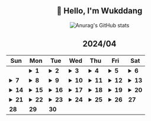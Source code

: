 <div align="center">

## 🙌 Hello, I'm Wukddang

![Anurag's GitHub stats](https://github-readme-stats.vercel.app/api?username=wukdddang&show_icons=true&theme=radical)


<!--CALENDAR-START-->
## 2024/04

| Sun | Mon | Tue | Wed | Thu | Fri | Sat |
| --- | --- | --- | --- | --- | --- | --- |
|     | <details><summary>**1**</summary>React: 딥다이브 p.322-327 / 패캠 MFA: 53강</details> | <details><summary>**2**</summary>React: 딥다이브 p.328-333 / 패캠 MFA: 54-61강</details> | <details><summary>**3**</summary>React: 딥다이브 p.334-339 / 패캠 MFA: 62강</details> | <details><summary>**4**</summary>React: 딥다이브 p.340-345 / 패캠 MFA: 63-65강 / 패캠 블록체인: 1강</details> | <details><summary>**5**</summary>React: 딥다이브 p.346-350</details> | <details><summary>**6**</summary>React: 딥다이브 p.351-356</details> |
| <details><summary>**7**</summary>React: 딥다이브 p.357-362 / 패캠 프론트 최적화: 1-2강 / 패캠 블록체인: 2강</details> | <details><summary>**8**</summary>React: 딥다이브 p.363-368 / 패캠 프론트 최적화: 3-5강 / 패캠 블록체인: 3강</details> | <details><summary>**9**</summary>React: 딥다이브 p.369-374 / 패캠 블록체인: 4강</details> | <details><summary>**10**</summary>React: 딥다이브 p.375-378 / 패캠 블록체인: 5-6강 / 패캠 프론트 최적화: 6-7강</details> | <details><summary>**11**</summary>React: 딥다이브 p.379-382 / 패캠 블록체인: 7강 / 패캠 프론트 최적화: 8-10강 / TS: Udemy 강의 섹션 11.12-18</details> | <details><summary>**12**</summary>React: 딥다이브 p.383-386</details> | <details><summary>**13**</summary>React: 딥다이브 p.387-390 / 패캠 블록체인: 8강</details> |
| <details><summary>**14**</summary>React: 딥다이브 p.391-395 / Rust: 1-2강 / JS: 완벽가이드 p.6-10 / TS: Udemy 강의 섹션 11.19-25</details> | <details><summary>**15**</summary>React: 딥다이브 p.396-400 / Rust: Udemy 강의 섹션 1-2 / JS: 완벽가이드 p.11-15 / TS: Udemy 강의 섹션 11.26-29</details> | <details><summary>**16**</summary>React: 딥다이브 p.401-403 / Rust: Udemy 강의 섹션 3.1-5 / JS: 완벽가이드 p.16-20 / TS: Udemy 강의 섹션 11.30-35</details> | <details><summary>**17**</summary>React: 딥다이브 p.404-406 / Rust: Udemy 강의 섹션 3.6-9 / JS: 완벽가이드 p.21-25 / TS: Udemy 강의 섹션 11완강 + 섹션 12.1-2</details> | <details><summary>**18**</summary>React: 딥다이브 p.407-410 / Rust: 공식 가이드 p.1-8 / JS: 완벽가이드 p.26-30 / TS: Udemy 강의 섹션 12.3</details> | <details><summary>**19**</summary>React: 딥다이브 p.411-414 / Rust: 공식 가이드 p.9-15 / JS: 완벽가이드 p.31-35</details> | <details><summary>**20**</summary>React: 딥다이브 p.415-419 / Rust: 공식 가이드 p.17-25, Udemy 강의 섹션 1 완강 + 섹션 2.1-6 / JS: 완벽가이드 p.36-40 / TS: Udemy 강의 섹션 12완강 + 섹션 13.1-6</details> |
| <details><summary>**21**</summary>React: 딥다이브 p.420-424 / Rust: 공식 가이드 p.26-30, Udemy 강의 섹션 2 완강 + 섹션 3.1-5 / JS: 완벽가이드 p.41-45 / TS: Udemy 강의 섹션 13.7-13 / BlockChain: 밑바닥부터 시작하는 비트코인 p.35-38</details> | <details><summary>**22**</summary>React: 딥다이브 p.425-431 / JS: 완벽가이드 p.46-50 / SQL: 자격검정 실전문제 2장 26-38번</details> | <details><summary>**23**</summary>React: 딥다이브 p.432-434 / JS: 완벽가이드 p.51-55 / SQL: 자격검정 실전문제 2장 39-45번</details> | <details><summary>**24**</summary>React: 딥다이브 p.435-438 / JS: 완벽가이드 p.56-60</details> | <details><summary>**25**</summary>React: 딥다이브 p.439-443 / JS: 완벽가이드 p.61-65</details> | <details><summary>**26**</summary>React: 딥다이브 p.444-447 / JS: 완벽가이드 p.66-70</details> | **27** |
| **28** | **29** | **30** |

<!--CALENDAR-END-->
